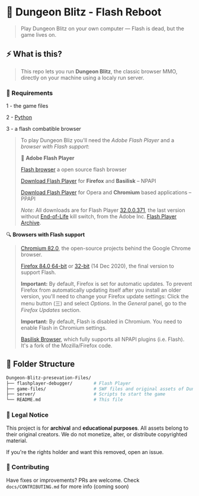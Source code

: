 # 🏰 Dungeon Blitz - Flash Reboot
>
> Play Dungeon Blitz on your own computer — Flash is dead, but the game lives on.
>
## ⚡ What is this?
>
>This repo lets you run **Dungeon Blitz**, the classic browser MMO, directly on your machine using a localy run server. 
>
### 🧰 Requirements
>
 1 - the game files
>
 2 - [Python](https://www.python.org/)
>
 3 - a flash combatible browser 
>
>To play Dungeon Bliz you'll need the *Adobe Flash Player* and a *browser with Flash support*:
>
>:flashlight: **Adobe Flash Player**
>
>[Flash browser](https://github.com/radubirsan/FlashBrowser) a open source flash browser 
>
> [Download Flash Player](https://archive.org/download/flashplayerarchive/pub/flashplayer/installers/archive/fp_32.0.0.371_archive.zip/32_0_r0_371%2Fflashplayer32_0r0_371_win.exe) for **Firefox** and **Basilisk** – NPAPI
> 
> [Download Flash Player](https://archive.org/download/flashplayerarchive/pub/flashplayer/installers/archive/fp_32.0.0.371_archive.zip/32_0_r0_371%2Fflashplayer32_0r0_371_winpep.exe) for Opera and **Chromium** based applications – PPAPI
>
> *Note:* All downloads are for Flash Player [32.0.0.371](https://archive.org/download/flashplayerarchive/pub/flashplayer/installers/archive/fp_32.0.0.371_archive.zip/), the last version without [End-of-Life](https://www.adobe.com/products/flashplayer/end-of-life.html) kill switch, from the Adobe Inc. [Flash Player Archive](https://archive.org/download/flashplayerarchive/).

:mag: **Browsers with Flash support**

> [Chromium 82.0](https://chromium.en.uptodown.com/windows/download/2181158), the open-source projects behind the Google Chrome browser.
>
> [Firefox 84.0 64-bit](https://download-installer.cdn.mozilla.net/pub/firefox/releases/84.0/win64/en-US/Firefox%20Setup%2084.0.exe) or [32-bit](https://download-installer.cdn.mozilla.net/pub/firefox/releases/84.0/win32/en-US/Firefox%20Setup%2084.0.exe) (14 Dec 2020), the final version to support Flash.
> 
> **Important:** By default, Firefox is set for automatic updates. To prevent Firefox from automatically updating itself after you install an older version, you'll need to change your Firefox update settings: Click the menu button (三) and select *Options*. In the *General* panel, go to the *Firefox Updates* section.
> 
> **Important:** By default, Flash is disabled in Chromium. You need to enable Flash in Chromium settings.
> 
> [Basilisk Browser](https://www.basilisk-browser.org/), which fully supports all NPAPI plugins (i.e. Flash). It's a fork of the Mozilla/Firefox code.

## 📁 Folder Structure

```bash
Dungeon-Blitz-presevation-Files/
├── flashplayer-debugger/        # Flash Player
├── game-files/                  # SWF files and original assets of Dungeon Blitz (you need to use modified version of DungeonBlitz.swf)
├── server/                      # Scripts to start the game
└── README.md                    # This file
```

### 📜 Legal Notice

This project is for **archival** and **educational purposes**. All assets belong to their original creators. We do not monetize, alter, or distribute copyrighted material.

If you're the rights holder and want this removed, open an issue.

### 🤝 Contributing

Have fixes or improvements? PRs are welcome. Check `docs/CONTRIBUTING.md` for more info (coming soon)
